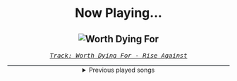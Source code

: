 <div align="center"> 
<h1>Now Playing...</h1>

![Worth Dying For](https://i.scdn.co/image/ab67616d00001e023d49fa9efbba5f8ecc35b0df)
--
_<samp><a href="https://open.spotify.com/track/2fFdjMCVUnIBU1jiKLBIKH">Track: Worth Dying For - Rise Against</a></samp>_

<div style="border: 1px #4B5054 solid"></div>
<details>
  <summary>
    Previous played songs
  </summary>
  <table>
    <thead>
      <tr>
        <th>
          Artist
        </th>
        <th>
          Song
        </th>
        <th>
          Link
        </th>
      </tr>
    </thead>
    <tbody>
      <tr><td>Rise Against</td><td>Worth Dying For</td><td><a href="https://open.spotify.com/track/2fFdjMCVUnIBU1jiKLBIKH">https://open.spotify.com/track/2fFdjMCVUnIBU1jiKLBIKH</a></td></tr><tr><td>Linkin Park</td><td>Papercut</td><td><a href="https://open.spotify.com/track/1Vej0qeQ3ioKwpI6FUbRv1">https://open.spotify.com/track/1Vej0qeQ3ioKwpI6FUbRv1</a></td></tr><tr><td>Trivium</td><td>Dying in Your Arms</td><td><a href="https://open.spotify.com/track/2nuA1esWzYEgnfQ4DpsSsm">https://open.spotify.com/track/2nuA1esWzYEgnfQ4DpsSsm</a></td></tr><tr><td>Disturbed</td><td>Decadence</td><td><a href="https://open.spotify.com/track/0jY829pCMnstlNtaE72vSB">https://open.spotify.com/track/0jY829pCMnstlNtaE72vSB</a></td></tr><tr><td>Breaking Benjamin</td><td>Unknown Soldier</td><td><a href="https://open.spotify.com/track/4u9UZQxoVkabuLZldQGHi6">https://open.spotify.com/track/4u9UZQxoVkabuLZldQGHi6</a></td></tr><tr><td>Skillet</td><td>Comatose</td><td><a href="https://open.spotify.com/track/5pRElcsPZrgZXkoON2o5Go">https://open.spotify.com/track/5pRElcsPZrgZXkoON2o5Go</a></td></tr><tr><td>Adept</td><td>At Least Give Me My Dreams Back, You Negligent Whore!</td><td><a href="https://open.spotify.com/track/5YiZqG8WWYLjbhL5v9vbWw">https://open.spotify.com/track/5YiZqG8WWYLjbhL5v9vbWw</a></td></tr><tr><td>Trivium</td><td>Down from the Sky</td><td><a href="https://open.spotify.com/track/5LePaQIrJcIwrUzNEr3m86">https://open.spotify.com/track/5LePaQIrJcIwrUzNEr3m86</a></td></tr><tr><td>Rise Against</td><td>From Heads Unworthy</td><td><a href="https://open.spotify.com/track/1GWqIqTchxGaectAU24poN">https://open.spotify.com/track/1GWqIqTchxGaectAU24poN</a></td></tr><tr><td>TRUSTcompany</td><td>Falling Apart</td><td><a href="https://open.spotify.com/track/1oFe7QvpwY3xZVyABI2TXP">https://open.spotify.com/track/1oFe7QvpwY3xZVyABI2TXP</a></td></tr><tr><td>Autopilot Off</td><td>Make A Sound</td><td><a href="https://open.spotify.com/track/4Mlc6Dw9zAdng0AJF20y0w">https://open.spotify.com/track/4Mlc6Dw9zAdng0AJF20y0w</a></td></tr><tr><td>Sabaton</td><td>Primo Victoria</td><td><a href="https://open.spotify.com/track/5DbAOJ5dYW5A9xBhkeb33t">https://open.spotify.com/track/5DbAOJ5dYW5A9xBhkeb33t</a></td></tr><tr><td>Don Omar</td><td>Bandoleros</td><td><a href="https://open.spotify.com/track/2pr7niU3YfbVMQZxzsXubr">https://open.spotify.com/track/2pr7niU3YfbVMQZxzsXubr</a></td></tr><tr><td>Bardcore</td><td>Montero (Call Me By Your Name) [Medieval Version]</td><td><a href="https://open.spotify.com/track/003ejyjzZZWNN66LtIuzew">https://open.spotify.com/track/003ejyjzZZWNN66LtIuzew</a></td></tr><tr><td>Stantough</td><td>Love Story - Medieval Style Instrumental</td><td><a href="https://open.spotify.com/track/71RzhxlZpTpokA2UTRjCGP">https://open.spotify.com/track/71RzhxlZpTpokA2UTRjCGP</a></td></tr><tr><td>Bardcore</td><td>Cotton Eye Joe - Medieval Version</td><td><a href="https://open.spotify.com/track/5ueJc9gn7rI8r6LIBlZgn2">https://open.spotify.com/track/5ueJc9gn7rI8r6LIBlZgn2</a></td></tr><tr><td>Bilmuri</td><td>FLUORIDEINTHEHARDSELTZERWATER</td><td><a href="https://open.spotify.com/track/58NXzeA8zItIXVswwmfZC7">https://open.spotify.com/track/58NXzeA8zItIXVswwmfZC7</a></td></tr><tr><td>Dayseeker</td><td>Crying While You're Dancing</td><td><a href="https://open.spotify.com/track/2Qw2kYG5hVmmPmu0JWTiyk">https://open.spotify.com/track/2Qw2kYG5hVmmPmu0JWTiyk</a></td></tr><tr><td>Dayseeker</td><td>Burial Plot</td><td><a href="https://open.spotify.com/track/3ZNBfFhZ10MrpedOl7b2p8">https://open.spotify.com/track/3ZNBfFhZ10MrpedOl7b2p8</a></td></tr><tr><td>Rain City Drive</td><td>Medicate Me</td><td><a href="https://open.spotify.com/track/2sfH7KtjAnWv1algu94TR5">https://open.spotify.com/track/2sfH7KtjAnWv1algu94TR5</a></td></tr>
    </tbody>
  </table>
</details>

</div>
